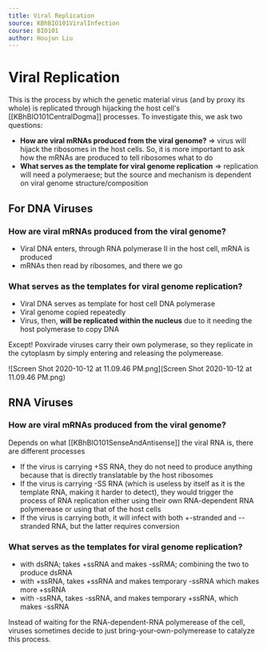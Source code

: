 ```yaml
---
title: Viral Replication
source: KBhBIO101ViralInfection
course: BIO101
author: Houjun Liu
---
```


# Viral Replication
This is the process by which the genetic material virus (and by proxy its whole) is replicated through hijacking the host cell's [[KBhBIO101CentralDogma]] processes. To investigate this, we ask two questions:

- **How are viral mRNAs produced from the viral genome?** => virus will hijack the ribosomes in the host cells. So, it is more important to ask how the mRNAs are produced to tell ribosomes what to do
- **What serves as the template for viral genome replication** => replication will need a polymeraese; but the source and mechanism is dependent on viral genome structure/composition

## For DNA Viruses
### How are viral mRNAs produced from the viral genome?
- Viral DNA enters, through RNA polymerase II in the host cell, mRNA is produced
- mRNAs then read  by ribosomes, and there we go

### What serves as the templates for viral genome replication?
- Viral DNA serves as template for host cell DNA polymerase
- Viral genome copied repeatedly
- Virus, then, **will be replicated within the nucleus** due to it needing the host polymerase to copy DNA

Except! Poxvirade viruses carry their own polymerase, so they replicate in the cytoplasm by simply entering and releasing the polymerease.

![Screen Shot 2020-10-12 at 11.09.46 PM.png](Screen Shot 2020-10-12 at 11.09.46 PM.png)

## RNA Viruses
### How are viral mRNAs produced from the viral genome?
Depends on what [[KBhBIO101SenseAndAntisense]] the viral RNA is, there are different processes

- If the virus is carrying +SS RNA, they do not need to produce anything because that is directly translatable by the host ribosomes
- If the virus is carrying -SS RNA (which is useless by itself as it is the template RNA, making it harder to detect), they would trigger the process of RNA replication either using their own RNA-dependent RNA polymerease or using that of the host cells
- If the virus is carrying both, it will infect with both +-stranded and --stranded RNA, but the latter requires conversion

### What serves as the templates for viral genome replication?
* with dsRNA; takes +ssRNA and makes -ssRMA; combining the two to produce dsRNA
* with +ssRNA, takes +ssRNA and makes temporary -ssRNA which makes more +ssRNA
* with -ssRNA, takes -ssRNA, and makes temporary +ssRNA, which makes -ssRNA

Instead of waiting for the RNA-dependent-RNA polymerease of the cell, viruses sometimes decide to just bring-your-own-polymerease to catalyze this process.
